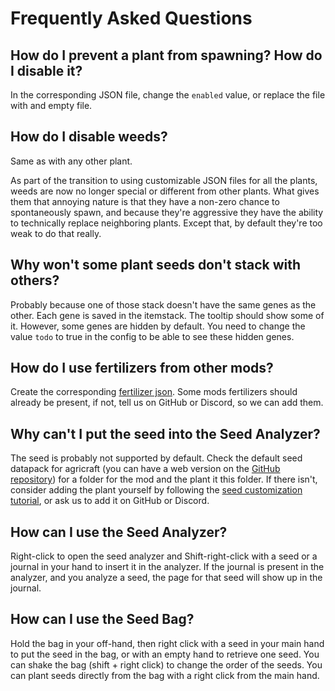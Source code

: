# Frequently Asked Questions

## How do I prevent a plant from spawning? How do I disable it?

In the corresponding JSON file, change the `enabled` value, or replace the file with and empty file.

## How do I disable weeds?

Same as with any other plant.

As part of the transition to using customizable JSON files for all the plants, weeds are now no longer special or
different from other plants. What gives them that annoying nature is that they have a non-zero chance to spontaneously spawn,
and because they're aggressive they have the ability to technically replace neighboring plants.
Except that, by default they're too weak to do that really.

## Why won't some plant seeds don't stack with others?

Probably because one of those stack doesn't have the same genes as the other. Each gene is saved in the itemstack.
The tooltip should show some of it. However, some genes are hidden by default.
You need to change the value `todo` to true in the config to be able to see these hidden genes.

## How do I use fertilizers from other mods?

Create the corresponding [fertilizer json](../customization/fertilizer).
Some mods fertilizers should already be present, if not, tell us on GitHub or Discord, so we can add them.

## Why can't I put the seed into the Seed Analyzer?

The seed is probably not supported by default. Check the default seed datapack for agricraft (you can have a web version
on the [GitHub repository](https://github.com/AgriCraft/AgriCraft/todo)) for a folder for the mod and the plant it this folder.
If there isn't, consider adding the plant yourself by following the [seed customization tutorial](../customization/plant.md),
or ask us to add it on GitHub or Discord.

## How can I use the Seed Analyzer?

Right-click to open the seed analyzer and Shift-right-click with a seed or a journal in your hand to insert it in the analyzer.
If the journal is present in the analyzer, and you analyze a seed, the page for that seed will show up in the journal.

## How can I use the Seed Bag?

Hold the bag in your off-hand, then right click with a seed in your main hand to put the seed in the bag,
or with an empty hand to retrieve one seed. You can shake the bag (shift + right click) to change the order of the seeds.
You can plant seeds directly from the bag with a right click from the main hand.
